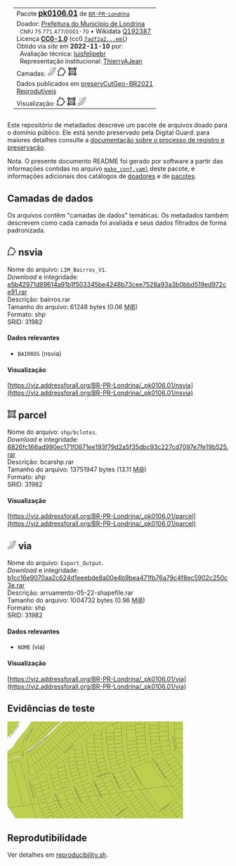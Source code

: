 <aside>
<table align="right" style="padding: 1em">
<tr><td>Pacote <a target="_git" title="link canônico para o git deste pacote" href="http://git.digital-guard.org/preserv-BR/blob/main/data/PR/Londrina/_pk0106.01"><big><b>pk0106.01</b></big></a> de <small><a target="_osmcodes" title="Jurisdição" href="https://osm.codes/BR-PR-Londrina">BR-PR-Londrina</a></small>
</td></tr>
<tr><td>
Doador: <a rel="external" target="_doador" href="https://www.londrina.pr.gov.br/">Prefeitura do Município de Londrina</a>
<br/>&nbsp; <small>CNPJ 75.771.477/0001-70</small> • Wikidata <a rel="external" target="_doador" title="link descritor Wikidata do doador" href="https://www.wikidata.org/wiki/Q192387">Q192387</a></small><br/>
Licença <a rel="external" target="_doador" href="https://creativecommons.org/publicdomain/zero/1.0/"><b>CC0-1.0</b></a> (cc0 <a title="SHA256 7adf2a2ec5348c05db9a52eedccdfb065352d363ff617d6167cf6202e30ee4af.eml" href="http://dl.digital-guard.org/7adf2a2ec5348c05db9a52eedccdfb065352d363ff617d6167cf6202e30ee4af.eml"><code>7adf2a2...eml</code></a>)<br/>
Obtido via <i>site</i> em <b>2022-11-10</b> por:
<br/>&nbsp; Avaliação técnica: <a rel="external" target="_gitPerson" title="usuário Git" href="https://github.com/luisfelipebr">luisfelipebr</a>
<br/>&nbsp; Representação institucional: <a rel="external" target="_gitPerson" title="usuário Git" href="https://github.com/ThierryAJean">ThierryAJean</a><br/>
</td></tr>
<tr><td>Camadas: <a title="via" href="#-via"><img src="https://raw.githubusercontent.com/digital-guard/preserv/main/docs/assets/layerIcon-via.png" alt="via" width="20"/></a> <a title="nsvia" href="#-nsvia"><img src="https://raw.githubusercontent.com/digital-guard/preserv/main/docs/assets/layerIcon-nsvia.png" alt="nsvia" width="20"/></a> <a title="parcel" href="#-parcel"><img src="https://raw.githubusercontent.com/digital-guard/preserv/main/docs/assets/layerIcon-parcel.png" alt="parcel" width="20"/></a> </td></tr>
<tr><td>Dados publicados em <a href="http://git.digital-guard.org/preservCutGeo-BR2021/tree/main/data/PR/Londrina/_pk0106.01">preservCutGeo-BR2021</a><br/><a href="#reprodutibilidade">Reprodutíveis</a></td></tr>
<tr><td>Visualização: <a title="nsvia" href="https://viz.addressforall.org/BR-PR-Londrina/_pk0106.01/nsvia"><img src="https://raw.githubusercontent.com/digital-guard/preserv/main/docs/assets/layerIcon-nsvia.png" alt="nsvia" width="20"/></a> <a title="parcel" href="https://viz.addressforall.org/BR-PR-Londrina/_pk0106.01/parcel"><img src="https://raw.githubusercontent.com/digital-guard/preserv/main/docs/assets/layerIcon-parcel.png" alt="parcel" width="20"/></a> <a title="via" href="https://viz.addressforall.org/BR-PR-Londrina/_pk0106.01/via"><img src="https://raw.githubusercontent.com/digital-guard/preserv/main/docs/assets/layerIcon-via.png" alt="via" width="20"/></a> </td></tr>
</table>
</aside>

<section>

Este repositório de metadados descreve um pacote de arquivos doado para o domínio público. Ele está sendo preservado pela Digital Guard: para maiores detalhes consulte a [documentação sobre o processo de registro e preservação](https://wiki.addressforall.org/doc/Documentação_Digital-guard).

Nota. O presente documento README foi gerado por software a partir das informações contidas no arquivo [`make_conf.yaml`](make_conf.yaml) deste pacote, e informações adicionais dos catálogos de [doadores](https://git.digital-guard.org/preserv-BR/blob/main/data/donor.csv) e de [pacotes](https://git.digital-guard.org/preserv-BR/blob/main/data/donatedPack.csv).

# Camadas de dados

Os arquivos contêm "camadas de dados" temáticas. Os metadados também descrevem como cada camada foi avaliada e seus dados filtrados de forma padronizada.

## <img src="https://raw.githubusercontent.com/digital-guard/preserv/main/docs/assets/layerIcon-nsvia.png" alt="nsvia" width="20"/> nsvia

Nome do arquivo: `LIM_Bairros_V1`.<br/>*Download* e integridade: [e5b42971d89614a91b1f503345be4248b73cee7528a93a3b0bbd519ed972ce91.rar](http://dl.digital-guard.org/e5b42971d89614a91b1f503345be4248b73cee7528a93a3b0bbd519ed972ce91.rar)<br/>Descrição: bairros.rar<br/>Tamanho do arquivo: 61248 bytes (0.06 <abbr title="mebibyte">MiB</abbr>)<br/>Formato: shp<br/>SRID: 31982

#### Dados relevantes
* `BAIRROS` (nsvia)

#### Visualização
[https://viz.addressforall.org/BR-PR-Londrina/_pk0106.01/nsvia](https://viz.addressforall.org/BR-PR-Londrina/_pk0106.01/nsvia)
## <img src="https://raw.githubusercontent.com/digital-guard/preserv/main/docs/assets/layerIcon-parcel.png" alt="parcel" width="20"/> parcel

Nome do arquivo: `shp/bclotes`.<br/>*Download* e integridade: [8826fc166ad990ec171f0671ee193f79d2a5f35dbc93c227cd7097e7fe19b525.rar](http://dl.digital-guard.org/8826fc166ad990ec171f0671ee193f79d2a5f35dbc93c227cd7097e7fe19b525.rar)<br/>Descrição: bcarshp.rar<br/>Tamanho do arquivo: 13751947 bytes (13.11 <abbr title="mebibyte">MiB</abbr>)<br/>Formato: shp<br/>SRID: 31982

#### Visualização
[https://viz.addressforall.org/BR-PR-Londrina/_pk0106.01/parcel](https://viz.addressforall.org/BR-PR-Londrina/_pk0106.01/parcel)
## <img src="https://raw.githubusercontent.com/digital-guard/preserv/main/docs/assets/layerIcon-via.png" alt="via" width="20"/> via

Nome do arquivo: `Export_Output`.<br/>*Download* e integridade: [b1cc16e9070aa2c624d1eeebde8a00e4b9bea471fb76a79c4f8ec5902c250c3e.rar](http://dl.digital-guard.org/b1cc16e9070aa2c624d1eeebde8a00e4b9bea471fb76a79c4f8ec5902c250c3e.rar)<br/>Descrição: arruamento-05-22-shapefile.rar<br/>Tamanho do arquivo: 1004732 bytes (0.96 <abbr title="mebibyte">MiB</abbr>)<br/>Formato: shp<br/>SRID: 31982

#### Dados relevantes
* `NOME` (via)

#### Visualização
[https://viz.addressforall.org/BR-PR-Londrina/_pk0106.01/via](https://viz.addressforall.org/BR-PR-Londrina/_pk0106.01/via)

# Evidências de teste
<img src="evidencia.png" width="400"/>

</section>
<section>

# Reprodutibilidade

Ver detalhes em [reproducibility.sh](reproducibility.sh).

</section>

